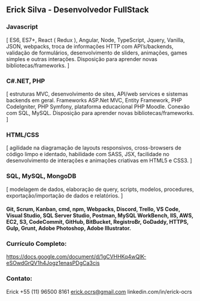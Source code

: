 ## Erick Silva - Desenvolvedor FullStack

### Javascript
[ ES6, ES7+, React ( Redux ), Angular, Node, TypeScript, Jquery, Vanilla, JSON, webpacks, troca de informações HTTP com API’s/backends, validação de formulários, desenvolvimento de sliders, animações, games simples e outras interações. Disposição para aprender novas bibliotecas/frameworks. ] 

### C#.NET, PHP
[ estruturas MVC, desenvolvimento de sites, API/web services e sistemas backends em geral. Frameworks ASP.Net MVC, Entity Framework, PHP CodeIgniter, PHP Symfony, plataforma educacional PHP Moodle. Conexão com SQL, MySQL. Disposição para aprender novas bibliotecas/frameworks. ] 

### HTML/CSS
[ agilidade na diagramação de layouts responsivos, cross-browsers de código limpo e identado, habilidade com SASS, JSX, facilidade no desenvolvimento de interações e animações criativas em HTML5 e CSS3. ] 

### SQL, MySQL, MongoDB
[ modelagem de dados, elaboração de query, scripts, modelos, procedures, exportação/importação de dados e relatórios. ] 

#### Git, Scrum, Kanban, cmd, npm, Webpacks, Discord, Trello, VS Code, Visual Studio, SQL Server Studio, Postman, MySQL WorkBench, IIS, AWS, EC2, S3, CodeCommit, GitHub, BitBucket, RegistroBr, GoDaddy, HTTPS, Gulp, Grunt, Adobe Photoshop, Adobe Illustrator.


### Currículo Completo:
https://docs.google.com/document/d/1gCVHHKq4wQlK-eSOwdGrQV1h4Jogz1enasPDgCa3cis

### Contato: 
Erick +55 (11) 96500 8161
erick.ocrs@gmail.com
linkedin.com/in/erick-ocrs
